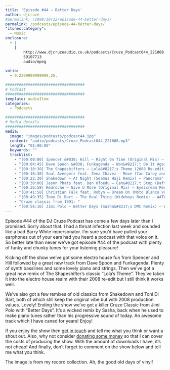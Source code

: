 ```yaml
---
title: 'Episode #44 – Better Days'
author: djcruze
#permalink: /2008/10/22/episode-44-better-days/
permalink: /podcasts/episode-44-better-days/
"itunes:category":
  - Music
enclosure:
  - |
    |
        http://www.djcruzeaudio.co.uk/podcasts/Cruze_Podcast044_221008.mp3
        59107713
        audio/mpeg
        
votio:
  - 9.2399999999999,25,

###################################
# Podcast
###################################
template: audioItem
categories:
  - Podcasts

###################################
# Media details
###################################
media:
  image: "images/podcasts/podcast44.jpg"
  content: "audio/podcasts/Cruze_Podcast044_221008.mp3"
  length: "01:00:00"
  keywords: ""
  tracklist:
    - "[00:00:00] Spencer &#038; Hill – Right On Time (Original Mix) – Tiger Records"
    - "[00:04:45] Dave Spoon &#038; Funkagenda – Won&#8217;t Do It Again (Sunrise) – Big Love Records"
    - "[00:10:30] The Shapeshifters – Lola&#8217;s Theme (2008 Re-edit) – Nocturnal Groove"
    - "[00:16:30] Soul Avengerz feat. Zena Chavez – Move (Ian Carey and Brad Holland Mix) – GFAB Records"
    - "[00:22:30] Shakedown – At Night (Seamus Haji Remix) – Panorama"
    - "[00:30:00] Jason Phats feat. Ben Ofoedu – Can&#8217;t Stop (Daft &#038; Pearson Mix) – Data"
    - "[00:36:58] Redroche – Give U More (Original Mix) – Eyezcream Recordings"
    - "[00:41:58] Christian Falk feat. Robyn – Dream On (Moto Blanco Vocal Mix) – Data"
    - "[00:49:35] Tony Di Bart – The Real Thing (Wideboys Remix) – AATW"
    - "Cruze classic from 1991: "
    - "[00:56:16] Jimi Polo – Better Days (Sasha&#8217;s DMC Remix) – White"
---
```


Episode #44 of the DJ Cruze Podcast has come a few days later than I promised. Sorry about that. I had a throat infection last week and sounded like a bad Barry White impersonator. I&#8217;m sure you&#8217;d have pulled your earphones out of your ears had you heard a podcast with that voice on it. So better late than never we&#8217;ve got episode #44 of the podcast with plenty of funky and chunky tunes for your listening pleasure!

Kicking off the show we&#8217;ve got some electro house fun from Spencer and Hill followed by a great new track from Dave Spoon and Funkagenda. Plenty of synth basslines and some lovely piano and strings. Then we&#8217;ve got a great new remix of The Shapeshifter&#8217;s classic &#8220;Lola&#8217;s Theme&#8221;. They&#8217;ve taken it into the electro house realm with their 2008 re-edit but I still think it works well.

We&#8217;ve also got a few remixes of old classics from Shakedown and Toni Di Bart, both of which still keep the original vibe but with 2008 production values. Lovely! Ending the show we&#8217;ve got a killer Cruze Classic from Jimi Polo with &#8220;Better Days&#8221;. It&#8217;s a wicked remix by Sasha, back when he used to make piano tunes rather than his progressive sound of today. An awesome track which I have caned for years! Enjoy!

If you enjoy the show then [get in touch][2] and tell me what you think or want a shout out. Also, why not consider [donating some money][3] so that I can cover the costs of producing the show. With the amount of downloads I have, it&#8217;s not cheap! And finally, don&#8217;t forget to comment on the show below and tell me what you think.

The image is from my record collection. Ah, the good old days of vinyl!

 [1]: http://www.djcruze.co.uk/cms/wp-content/uploads/2008/10/podcast44.jpg
 [2]: /cms/contact/
 [3]: http://www.dreamhost.com/donate.cgi?id=8244
 [4]: http://www.djcruze.co.uk/cms/wp-content/DownloadButton.gif
 [5]: http://www.djcruzeaudio.co.uk/podcasts/Cruze_Podcast044_221008.mp3